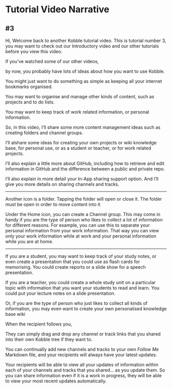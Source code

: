 # Tutorial Video Narrative
## #3
Hi, Welcome back to another Kobble tutorial video. This is tutorial number 3, you may want to check out our Introductory video and our other tutorials before you view this video.

If you’ve watched some of our other videos, 

by now, you probably have lots of ideas about how you want to use Kobble.

You might just want to do something as simple as keeping all your internet bookmarks organised.

You may want to organise and manage other kinds of content, such as projects and to do lists.

You may want to keep track of work related information, or personal information.

So, in this video, I’ll share some more content management ideas such as creating folders and channel groups.

I’ll alshare some ideas for creating your own projects or wiki knowledge base, for personal use, or as a student or teacher, or for work related projects.

I’ll also explain a little more about GitHub, including how to retrieve and edit information in GitHub and the difference between a public and private repo.

I’ll also explain in more detail your In-App sharing support option. And I’ll give you more details on sharing channels and tracks.



***

Another icon is a folder.
Tapping the folder will open or close it. The folder must be open in order to move content into  it

Under the Home icon, you can create a Channel group. This may come in handy if you are the type of person who likes to collect a lot of information for different reasons. For example, you can use this to separate your personal information from your work information. That way you can view only your work information while at work and your personal information while you are at home.

***



If you are a student, you may want to keep track of your study notes, or even create a presentation that you could use as flash cards for memorising. You could create reports or a slide show for a speech presentation.

If you are a teacher, you could create a whole study unit on a particular topic with information that you want your students to read and learn. You could put your lecture notes on a slide presentation.

Or, if you are the type of person who just likes to collect all kinds of information, you may even want to create your own personalised knowledge base wiki

When the recipient follows you,

They can simply drag and drop any channel or track links that you shared into their own Kobble tree if they want to.

You can continually add new channels and tracks to your own *Follow Me* Markdown file, and your recipients will always have your latest updates.

Your recipients will be able to view all your updates of information within each of your channels and tracks that you shared... as you update them. So you can share information even if it is a work in progress, they will be able to view your most recent updates automatically.